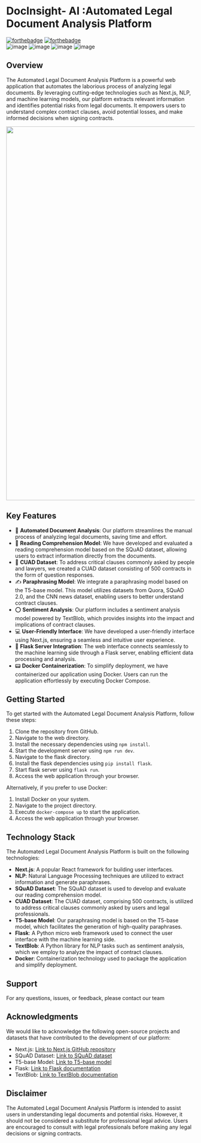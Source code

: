 # DocInsight- AI :Automated Legal Document Analysis Platform
[![forthebadge](https://forthebadge.com/images/badges/made-with-typescript.svg)](https://forthebadge.com)
[![forthebadge](https://forthebadge.com/images/badges/made-with-python.svg)](https://forthebadge.com)
<br/>
![image](https://img.shields.io/badge/PyTorch-EE4C2C?style=for-the-badge&logo=pytorch&logoColor=white)
![image](https://img.shields.io/badge/Flask-000000?style=for-the-badge&logo=flask&logoColor=white)
![image](https://img.shields.io/badge/next.js-000000?style=for-the-badge&logo=nextdotjs&logoColor=white)
![image](https://img.shields.io/badge/Docker-2CA5E0?style=for-the-badge&logo=docker&logoColor=white)
## Overview
The Automated Legal Document Analysis Platform is a powerful web application that automates the laborious process of analyzing legal documents. By leveraging cutting-edge technologies such as Next.js, NLP, and machine learning models, our platform extracts relevant information and identifies potential risks from legal documents. It empowers users to understand complex contract clauses, avoid potential losses, and make informed decisions when signing contracts.

<img src="https://github.com/OssamaLouati/Legal-AI_Project/assets/92301300/7437f373-bb88-4925-ba5a-8f76145fba0c" width="1000px" />


## Key Features
- 📃 **Automated Document Analysis**: Our platform streamlines the manual process of analyzing legal documents, saving time and effort.
- 📖 **Reading Comprehension Model**: We have developed and evaluated a reading comprehension model based on the SQuAD dataset, allowing users to extract information directly from the documents.
- 📑 **CUAD Dataset**: To address critical clauses commonly asked by people and lawyers, we created a CUAD dataset consisting of 500 contracts in the form of question responses.
- ✍️ **Paraphrasing Model**: We integrate a paraphrasing model based on the T5-base model. This model utilizes datasets from Quora, SQuAD 2.0, and the CNN news dataset, enabling users to better understand contract clauses.
- ⭕ **Sentiment Analysis**: Our platform includes a sentiment analysis model powered by TextBlob, which provides insights into the impact and implications of contract clauses.
- 💻 **User-Friendly Interface**: We have developed a user-friendly interface using Next.js, ensuring a seamless and intuitive user experience.
- 🔗 **Flask Server Integration**: The web interface connects seamlessly to the machine learning side through a Flask server, enabling efficient data processing and analysis.
- 📟 **Docker Containerization**: To simplify deployment, we have containerized our application using Docker. Users can run the application effortlessly by executing Docker Compose.

## Getting Started
To get started with the Automated Legal Document Analysis Platform, follow these steps:

1. Clone the repository from GitHub.
2. Navigate to the web  directory.
3. Install the necessary dependencies using `npm install`.
4. Start the development server using `npm run dev`.
5. Navigate to the flask directory.
6. Install the flask dependencies using `pip install flask`.
7. Start flask server using `flask run`.
8. Access the web application through your browser.

Alternatively, if you prefer to use Docker:

1. Install Docker on your system.
2. Navigate to the project directory.
3. Execute `docker-compose up` to start the application.
4. Access the web application through your browser.

## Technology Stack
The Automated Legal Document Analysis Platform is built on the following technologies:

- **Next.js**: A popular React framework for building user interfaces.
- **NLP**: Natural Language Processing techniques are utilized to extract information and generate paraphrases.
- **SQuAD Dataset**: The SQuAD dataset is used to develop and evaluate our reading comprehension model.
- **CUAD Dataset**: The CUAD dataset, comprising 500 contracts, is utilized to address critical clauses commonly asked by users and legal professionals.
- **T5-base Model**: Our paraphrasing model is based on the T5-base model, which facilitates the generation of high-quality paraphrases.
- **Flask**: A Python micro web framework used to connect the user interface with the machine learning side.
- **TextBlob**: A Python library for NLP tasks such as sentiment analysis, which we employ to analyze the impact of contract clauses.
- **Docker**: Containerization technology used to package the application and simplify deployment.


## Support
For any questions, issues, or feedback, please contact our  team 

## Acknowledgments
We would like to acknowledge the following open-source projects and datasets that have contributed to the development of our platform:

- Next.js: [Link to Next.js GitHub repository](https://github.com/vercel/next.js)
- SQuAD Dataset: [Link to SQuAD dataset](https://rajpurkar.github.io/SQuAD-explorer/)
- T5-base Model: [Link to T5-base model](https://huggingface.co/t5-base)
- Flask: [Link to Flask documentation](https://flask.palletsprojects.com/)
- TextBlob: [Link to TextBlob documentation](https://textblob.readthedocs.io/)

## Disclaimer
The Automated Legal Document Analysis Platform is intended to assist users in understanding legal documents and potential risks. However, it should not be considered a substitute for professional legal advice. Users are encouraged to consult with legal professionals before making any legal decisions or signing contracts.
